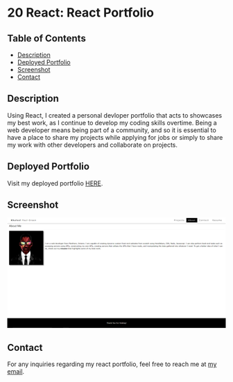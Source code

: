 # 20 React: React Portfolio

## Table of Contents

* [Description](#description)
* [Deployed Portfolio](#deployed-portfolio)
* [Screenshot](#screenshot)
* [Contact](#contact)

## Description

Using React, I created a personal devloper portfolio that acts to showcases my best work, as I continue to develop my coding skills overtime. Being a web developer means being part of a community, and so it is essential to have a place to share my projects while applying for jobs or simply to share my work with other developers and collaborate on projects.

## Deployed Portfolio

Visit my deployed portfolio [HERE](https://khaleelpaul-green.github.io/react-portfolio/).

## Screenshot

![screenshot](./assets/react-portfolio-ss.PNG)

## Contact

For any inquiries regarding my react portfolio, feel free to reach me at [my email](mailto:khaleelpaulgreen.code@gmail.com).
